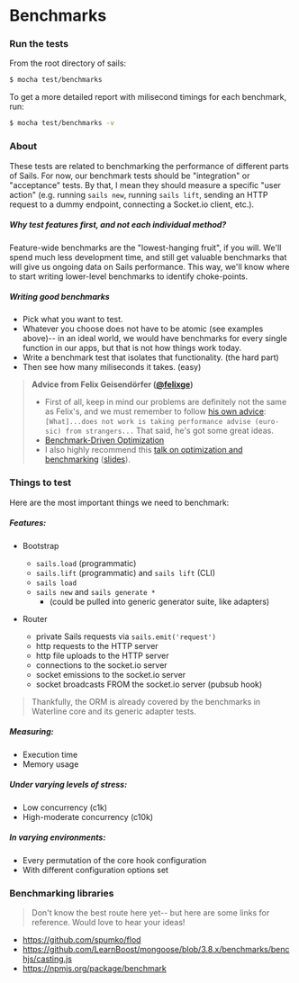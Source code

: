 # Benchmarks

### Run the tests

From the root directory of sails:

```sh
$ mocha test/benchmarks
```

To get a more detailed report with milisecond timings for each benchmark, run:

```sh
$ mocha test/benchmarks -v
```




### About

These tests are related to benchmarking the performance of different parts of Sails.  For now, our benchmark tests should be "integration" or "acceptance" tests.  By that, I mean they should measure a specific "user action" (e.g. running `sails new`, running `sails lift`, sending an HTTP request to a dummy endpoint, connecting a Socket.io client, etc.).



##### Why test features first, and not each individual method?

Feature-wide benchmarks are the "lowest-hanging fruit", if you will.  We'll spend much less development time, and still get valuable benchmarks that will give us ongoing data on Sails performance.  This way, we'll know where to start writing lower-level benchmarks to identify choke-points.


##### Writing good benchmarks
+ Pick what you want to test.
+ Whatever you choose does not have to be atomic (see examples above)-- in an ideal world, we would have benchmarks for every single function in our apps, but that is not how things work today.
+ Write a benchmark test that isolates that functionality. (the hard part)
+ Then see how many miliseconds it takes. (easy)

> **Advice from Felix Geisendörfer ([@felixge](https://github.com/felixge))**
>
>	+ First of all, keep in mind our problems are definitely not the same as Felix's, and we must remember to follow [his own advice](https://github.com/felixge/faster-than-c#taking-performance-advice-from-strangers): `[What]...does not work is taking performance advise (euro-sic) from strangers...`  That said, he's got some great ideas.
>	+ [Benchmark-Driven Optimization](https://github.com/felixge/faster-than-c#benchmark-driven-development)
>	+ I also highly recommend this [talk on optimization and benchmarking](http://2012.jsconf.eu/speaker/2012/09/05/faster-than-c-parsing-node-js-streams-.html) ([slides](https://github.com/felixge/faster-than-c)).


### Things to test

Here are the most important things we need to benchmark:

##### Features:

+ Bootstrap
	+ `sails.load` (programmatic)
	+ `sails.lift` (programmatic) and `sails lift` (CLI)
	+ `sails load`
	+ `sails new` and `sails generate *`
	  + (could be pulled into generic generator suite, like adapters)

+ Router
	+ private Sails requests via `sails.emit('request')`
	+ http requests to the HTTP server
	+ http file uploads to the HTTP server
	+ connections to the socket.io server
	+ socket emissions to the socket.io server
	+ socket broadcasts FROM the socket.io server (pubsub hook)


> Thankfully, the ORM is already covered by the benchmarks in Waterline core and its generic adapter tests.


##### Measuring:

+ Execution time
+ Memory usage

##### Under varying levels of stress:

+ Low concurrency (c1k)
+ High-moderate concurrency (c10k)

##### In varying environments:

+ Every permutation of the core hook configuration
+ With different configuration options set



### Benchmarking libraries

> Don't know the best route here yet-- but here are some links for reference.  Would love to hear your ideas!

+ https://github.com/spumko/flod
+ https://github.com/LearnBoost/mongoose/blob/3.8.x/benchmarks/benchjs/casting.js
+ https://npmjs.org/package/benchmark


